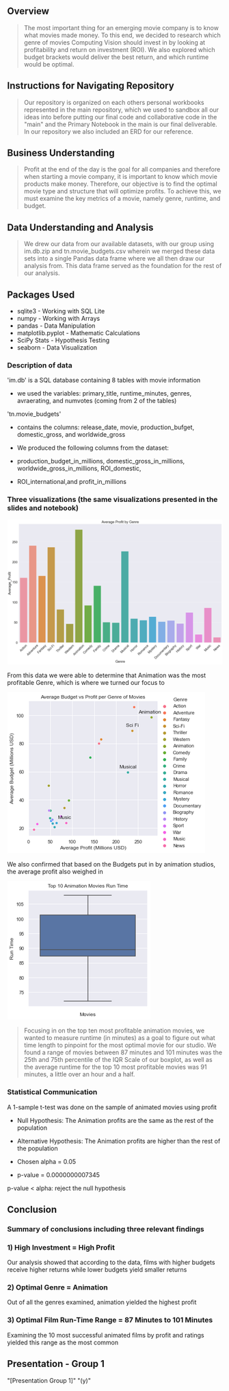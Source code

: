 ## Overview

> The most important thing for an emerging movie company is to know what movies made money. To this end, we decided to research which genre of movies Computing Vision should invest in by looking at profitability and return on investment (ROI). We also explored which budget brackets would deliver the best return, and which runtime would be optimal. 

## Instructions for Navigating Repository

> Our repository is organized on each others personal workbooks represented in the main repository, which we used to sandbox all our ideas into before putting our final code and collaborative code in the "main" and the Primary Notebook in the main is our final deliverable.  In our repository we also included an ERD for our reference.

## Business Understanding

> Profit at the end of the day is the goal for all companies and therefore when starting a movie company, it is important to know which movie products make money. Therefore, our objective is to find the optimal movie type and structure that will optimize profits. To achieve this, we must examine the key metrics of a movie, namely genre, runtime, and budget.

## Data Understanding and Analysis
> We drew our data from our available datasets, with our group using im.db.zip and tn.movie\_budgets.csv wherein we merged these data sets into a single Pandas data frame where we all then draw our analysis from. This data frame served as the foundation for the rest of our analysis.

## Packages Used
- sqlite3 - Working with SQL Lite
- numpy - Working with Arrays
- pandas - Data Manipulation
- matplotlib.pyplot - Mathematic Calculations
- SciPy Stats - Hypothesis Testing
- seaborn - Data Visualization


### Description of data

'im.db' is a SQL database containing 8 tables with movie information

- we used the variables: primary\_title, runtime\_minutes, genres, avraerating, and numvotes (coming from 2 of the tables)

'tn.movie\_budgets'

- contains the columns: release\_date, movie, production\_bufget, domestic\_gross, and worldwide\_gross

- We produced the following columns from the dataset:

- production\_budget\_in\_millions, domestic\_gross\_in\_millions, worldwide\_gross\_in\_millions, ROI\_domestic,

- ROI\_international,and profit\_in\_millions

### Three visualizations (the same visualizations presented in the slides and notebook)




![](avgprofitgenre.png "avgprofitbygenre")

 From this data we were able to determine that Animation was the most profitable Genre, which is where we turned our focus to

![](avgprofitbudget.png "avgprofitbudget")

We also confirmed that based on the Budgets put in by animation studios, the average profit also weighed in


![](top10animationruntime.png "top10runtime")

> Focusing in on the top ten most profitable animation movies, we wanted to measure runtime (in minutes) as a goal to figure out what time length to pinpoint for the most optimal movie for our studio. We found a range of movies between 87 minutes and 101 minutes was the 25th and 75th percentile of the IQR Scale of our boxplot, as well as the average runtime for the top 10 most profitable movies was 91 minutes, a little over an hour and a half.

### Statistical Communication
A 1-sample t-test was done on the sample of animated movies using profit 

* Null Hypothesis: The Animation profits are the same as the rest of the population 

* Alternative Hypothesis: The Animation profits are higher than the rest of the population 

* Chosen alpha = 0.05 

* p-value = 0.0000000007345 

p-value < alpha: reject the null hypothesis 

## Conclusion
   ### Summary of conclusions including three relevant findings

   ### 1) High Investment = High Profit

Our analysis showed that according to the data, films with higher budgets receive higher returns while lower budgets yield smaller returns

   ### 2) Optimal Genre = Animation

Out of all the genres examined, animation yielded the highest profit

   ### 3) Optimal Film Run-Time Range = 87 Minutes to 101 Minutes

Examining the 10 most successful animated films by profit and ratings yielded this range as the most common 

## Presentation - Group 1

"[Presentation Group 1]" "(y)"

